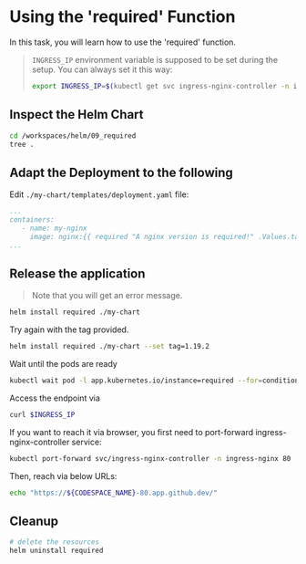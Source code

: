 # Using the 'required' Function

In this task, you will learn how to use the 'required' function.

> `INGRESS_IP` environment variable is supposed to be set during the setup. You can always set it this way:
>
> ```bash
> export INGRESS_IP=$(kubectl get svc ingress-nginx-controller -n ingress-nginx -o jsonpath='{.status.loadBalancer.ingress[].ip}')
> ```

## Inspect the Helm Chart

```bash
cd /workspaces/helm/09_required
tree .
```

## Adapt the Deployment to the following

Edit `./my-chart/templates/deployment.yaml` file:
```yaml
...
containers:
   - name: my-nginx
     image: nginx:{{ required "A nginx version is required!" .Values.tag }}
...
```

## Release the application

> Note that you will get an error message.
```bash
helm install required ./my-chart 
```

Try again with the tag provided.
```bash
helm install required ./my-chart --set tag=1.19.2
```

Wait until the pods are ready

```bash
kubectl wait pod -l app.kubernetes.io/instance=required --for=condition=ready --timeout=120s
```

Access the endpoint via 
```bash
curl $INGRESS_IP
```

If you want to reach it via browser, you first need to port-forward ingress-nginx-controller service:

```bash
kubectl port-forward svc/ingress-nginx-controller -n ingress-nginx 80
```

Then, reach via below URLs:

```bash
echo "https://${CODESPACE_NAME}-80.app.github.dev/"
```

## Cleanup

```bash
# delete the resources
helm uninstall required
```

